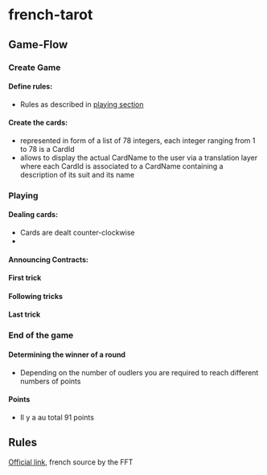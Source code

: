 # french-tarot


## Game-Flow

### Create Game
#### Define rules:

- Rules as described in [playing section](#Playing) 

#### Create the cards:
- represented in form of a list of 78 integers, each integer ranging from 1 
to 78 is a CardId
- allows to display the actual CardName to the user via a translation layer where each 
CardId is associated to a CardName containing a description of its suit and its name

### Playing

#### Dealing cards:
- Cards are dealt counter-clockwise
- 
#### Announcing Contracts:

#### First trick

#### Following tricks

#### Last trick

### End of the game

#### Determining the winner of a round
- Depending on the number of oudlers you are required to reach different numbers of points

#### Points
- Il y a au total 91 points

## Rules
[Official link](https://www.fftarot.fr/assets/documents/R-RO201206.pdf), french source 
by the FFT
